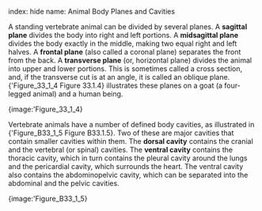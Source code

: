 index: hide
name: Animal Body Planes and Cavities

A standing vertebrate animal can be divided by several planes. A  **sagittal plane** divides the body into right and left portions. A  **midsagittal plane** divides the body exactly in the middle, making two equal right and left halves. A  **frontal plane** (also called a coronal plane) separates the front from the back. A  **transverse plane** (or, horizontal plane) divides the animal into upper and lower portions. This is sometimes called a cross section, and, if the transverse cut is at an angle, it is called an oblique plane. {'Figure_33_1_4 Figure 33.1.4} illustrates these planes on a goat (a four-legged animal) and a human being.


{image:'Figure_33_1_4}
        

Vertebrate animals have a number of defined body cavities, as illustrated in {'Figure_B33_1_5 Figure B33.1.5}. Two of these are major cavities that contain smaller cavities within them. The  **dorsal cavity** contains the cranial and the vertebral (or spinal) cavities. The  **ventral cavity** contains the thoracic cavity, which in turn contains the pleural cavity around the lungs and the pericardial cavity, which surrounds the heart. The ventral cavity also contains the abdominopelvic cavity, which can be separated into the abdominal and the pelvic cavities.


{image:'Figure_B33_1_5}
        
